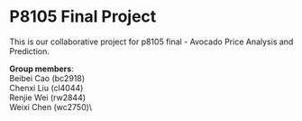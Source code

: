 # P8105 Final Project

This is our collaborative project for p8105 final - Avocado Price Analysis and Prediction.

**Group members**:\
Beibei Cao (bc2918)\
Chenxi Liu (cl4044)\
Renjie Wei (rw2844)\
Weixi Chen (wc2750)\